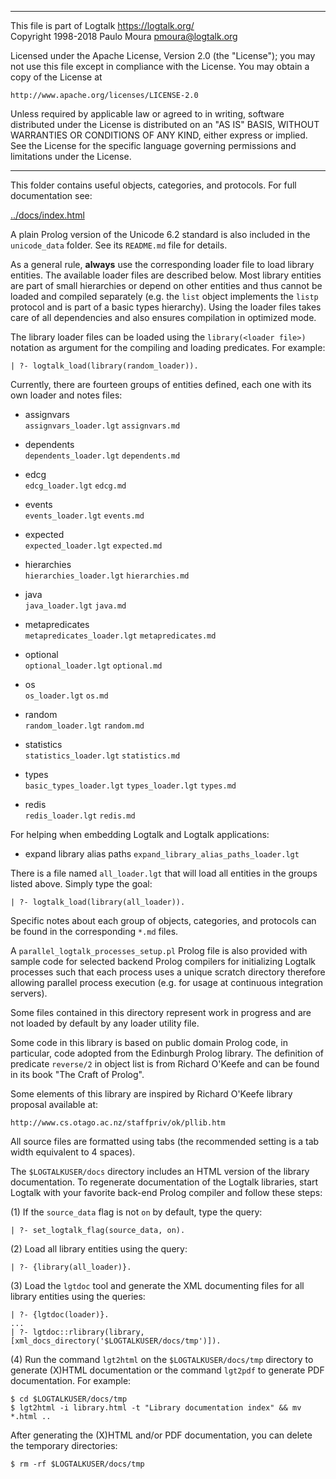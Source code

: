 ________________________________________________________________________

This file is part of Logtalk <https://logtalk.org/>  
Copyright 1998-2018 Paulo Moura <pmoura@logtalk.org>

Licensed under the Apache License, Version 2.0 (the "License");
you may not use this file except in compliance with the License.
You may obtain a copy of the License at

    http://www.apache.org/licenses/LICENSE-2.0

Unless required by applicable law or agreed to in writing, software
distributed under the License is distributed on an "AS IS" BASIS,
WITHOUT WARRANTIES OR CONDITIONS OF ANY KIND, either express or implied.
See the License for the specific language governing permissions and
limitations under the License.
________________________________________________________________________


This folder contains useful objects, categories, and protocols. For full
documentation see:

[../docs/index.html](https://logtalk.org/docs/index.html)

A plain Prolog version of the Unicode 6.2 standard is also included in the
`unicode_data` folder. See its `README.md` file for details.

As a general rule, **always** use the corresponding loader file to load
library entities. The available loader files are described below. Most
library entities are part of small hierarchies or depend on other entities
and thus cannot be loaded and compiled separately (e.g. the `list` object
implements the `listp` protocol and is part of a basic types hierarchy).
Using the loader files takes care of all dependencies and also ensures
compilation in optimized mode.

The library loader files can be loaded using the `library(<loader file>)`
notation as argument for the compiling and loading predicates. For example:

	| ?- logtalk_load(library(random_loader)).

Currently, there are fourteen groups of entities defined, each one with
its own loader and notes files:

* assignvars  
	`assignvars_loader.lgt`
	`assignvars.md`

* dependents  
	`dependents_loader.lgt`
	`dependents.md`

* edcg  
	`edcg_loader.lgt`
	`edcg.md`

* events  
	`events_loader.lgt`
	`events.md`

* expected  
	`expected_loader.lgt`
	`expected.md`

* hierarchies  
	`hierarchies_loader.lgt`
	`hierarchies.md`

* java  
	`java_loader.lgt`
	`java.md`

* metapredicates  
	`metapredicates_loader.lgt`
	`metapredicates.md`

* optional  
	`optional_loader.lgt`
	`optional.md`

* os  
	`os_loader.lgt`
	`os.md`

* random  
	`random_loader.lgt`
	`random.md`

* statistics  
	`statistics_loader.lgt`
	`statistics.md`

* types  
	`basic_types_loader.lgt`
	`types_loader.lgt`
	`types.md`

* redis  
	`redis_loader.lgt`
	`redis.md`

For helping when embedding Logtalk and Logtalk applications:

* expand library alias paths
	`expand_library_alias_paths_loader.lgt`

There is a file named `all_loader.lgt` that will load all entities in the 
groups listed above. Simply type the goal:

	| ?- logtalk_load(library(all_loader)).

Specific notes about each group of objects, categories, and protocols can be 
found in the corresponding `*.md` files.

A `parallel_logtalk_processes_setup.pl` Prolog file is also provided with
sample code for selected backend Prolog compilers for initializing Logtalk
processes such that each process uses a unique scratch directory therefore
allowing parallel process execution (e.g. for usage at continuous integration
servers).

Some files contained in this directory represent work in progress and  are
not loaded by default by any loader utility file.

Some code in this library is based on public domain Prolog code, in particular,
code adopted from the Edinburgh Prolog library. The definition  of predicate
`reverse/2` in object list is from Richard O'Keefe and can be found in its book
"The Craft of Prolog".

Some elements of this library are inspired by Richard O'Keefe library proposal
available at:

	http://www.cs.otago.ac.nz/staffpriv/ok/pllib.htm

All source files are formatted using tabs (the recommended setting is a tab
width equivalent to 4 spaces).

The `$LOGTALKUSER/docs` directory includes an HTML version of the library
documentation. To regenerate documentation of the Logtalk libraries, start
Logtalk with your favorite back-end Prolog compiler and follow these steps:

(1) If the `source_data` flag is not `on` by default, type the query:

	| ?- set_logtalk_flag(source_data, on).

(2) Load all library entities using the query:

	| ?- {library(all_loader)}.

(3) Load the `lgtdoc` tool and generate the XML documenting files for all
library entities using the queries:

	| ?- {lgtdoc(loader)}.
	...
	| ?- lgtdoc::rlibrary(library, [xml_docs_directory('$LOGTALKUSER/docs/tmp')]).

(4) Run the command `lgt2html` on the `$LOGTALKUSER/docs/tmp` directory
to generate (X)HTML documentation or the command `lgt2pdf` to generate PDF
documentation. For example:

	$ cd $LOGTALKUSER/docs/tmp
	$ lgt2html -i library.html -t "Library documentation index" && mv *.html ..

After generating the (X)HTML and/or PDF documentation, you can delete the
temporary directories:

	$ rm -rf $LOGTALKUSER/docs/tmp
